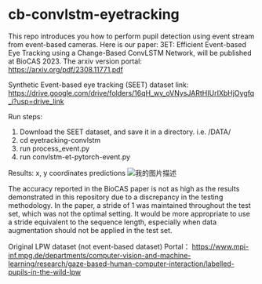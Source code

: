 # cb-convlstm-eyetracking
This repo introduces you how to perform pupil detection using event stream from event-based cameras.
Here is our paper: 3ET: Efficient Event-based Eye Tracking using a Change-Based ConvLSTM Network, will be published at BioCAS 2023. The arxiv version portal: https://arxiv.org/pdf/2308.11771.pdf

Synthetic Event-based eye tracking (SEET) dataset link:
https://drive.google.com/drive/folders/16qH_wv_oVNysJARtHIUrIXbHjOygfq_i?usp=drive_link

Run steps:
1. Download the SEET dataset, and save it in a directory. i.e. /DATA/
2. cd eyetracking-convlstm
3. run process_event.py
4. run convlstm-et-pytorch-event.py

Results:
x, y coordinates predictions
![我的图片描述](https://github.com/qinche106/cb-convlstm-eyetracking/blob/main/eyetracking-convlstm/plot/event_plot_28.png)

The accuracy reported in the BioCAS paper is not as high as the results demonstrated in this repository due to a discrepancy in the testing methodology. In the paper, a stride of 1 was maintained throughout the test set, which was not the optimal setting. It would be more appropriate to use a stride equivalent to the sequence length, especially when data augmentation should not be applied in the test set.

Original LPW dataset (not event-based dataset) Portal： 
https://www.mpi-inf.mpg.de/departments/computer-vision-and-machine-learning/research/gaze-based-human-computer-interaction/labelled-pupils-in-the-wild-lpw
